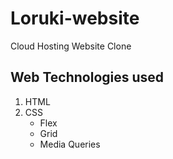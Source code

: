 # Loruki-website
Cloud Hosting Website Clone

## Web Technologies used
1. HTML
2. CSS
    * Flex
    * Grid
    * Media Queries
